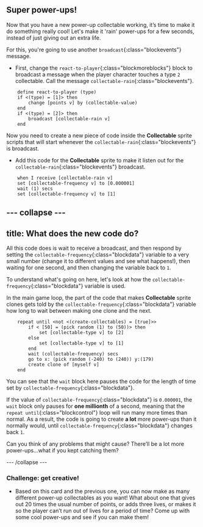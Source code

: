 ## Super power-ups!

Now that you have a new power-up collectable working, it’s time to make it do something really cool! Let's make it 'rain' power-ups for a few seconds, instead of just giving out an extra life.
 
For this, you're going to use another `broadcast`{:class="blockevents"} message.

+ First, change the `react-to-player`{:class="blockmoreblocks"} block to broadcast a message when the player character touches a type `2` collectable. Call the message `collectable-rain`{:class="blockevents"}.

```blocks
    define react-to-player (type)
    if <(type) = [1]> then
        change [points v] by (collectable-value)
    end
    if <(type) = [2]> then
        broadcast [collectable-rain v]
    end
```
 
Now you need to create a new piece of code inside the **Collectable** sprite scripts that will start whenever the `collectable-rain`{:class="blockevents"} is broadcast.

+ Add this code for the **Collectable** sprite to make it listen out for the `collectable-rain`{:class="blockevents"} broadcast.

```blocks
    when I receive [collectable-rain v]
    set [collectable-frequency v] to [0.000001]
    wait (1) secs
    set [collectable-frequency v] to [1]
```

--- collapse ---
---
title: What does the new code do?
---

All this code does is wait to receive a broadcast, and then respond by setting the `collectable-frequency`{:class="blockdata"} variable to a very small number \(change it to different values and see what happens!\), then waiting for one second, and then changing the variable back to `1`.

To understand what's going on here, let's look at how the `collectable-frequency`{:class="blockdata"} variable is used.

In the main game loop, the part of the code that makes **Collectable** sprite clones gets told by the `collectable-frequency`{:class="blockdata"} variable how long to wait between making one clone and the next.

```blocks
    repeat until <not <(create-collectables) = [true]>>
        if < [50] = (pick random (1) to (50))> then
            set [collectable-type v] to [2]
        else
            set [collectable-type v] to [1]
        end
        wait (collectable-frequency) secs
        go to x: (pick random (-240) to (240)) y:(179)
        create clone of [myself v]
    end
```

You can see that the `wait` block here pauses the code for the length of time set by `collectable-frequency`{:class="blockdata"}. 

If the value of `collectable-frequency`{:class="blockdata"} is `0.000001`, the `wait` block only pauses for **one millionth** of a second, meaning that the `repeat until`{:class="blockcontrol"} loop will run many more times than normal. As a result, the code is going to create **a lot** more power-ups than it normally would, until `collectable-frequency`{:class="blockdata"} changes back `1`.

Can you think of any problems that might cause? There’ll be a lot more power-ups…what if you kept catching them?

--- /collapse ---

### Challenge: get creative!
 
+ Based on this card and the previous one, you can now make as many different power-up collectables as you want! What about one that gives out 20 times the usual number of points, or adds three lives, or makes it so the player can’t run out of lives for a period of time? Come up with some cool power-ups and see if you can make them!
